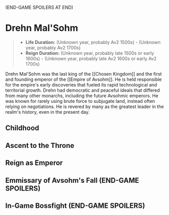 (END-GAME SPOILERS AT END)

# Drehn Mal'Sohm

> - **Life Duration:** (Unknown year, probably Av2 1500s) - (Unknown year, probably Av2 1700s)
> - **Reign Duration:** (Unknown year, probably late 1500s or early 1600s) - (Unknown year, probably late Av2 1600s or early Av2 1700s)

Drehn Mal'Sohm was the last king of the [[Chosen Kingdom]] and the first and founding emperor of the [[Empire of Avsohm]]. He is held responsible for the empire's early discoveries that fueled its rapid technological and territorial growth. Drehn had democratic and peaceful ideals that differed from many other monarchs, including the future Avsohmic emperors. He was known for rarely using brute force to subjugate land, instead often relying on negotiations. He is revered by many as the greatest leader in the realm's history, even in the present day.

## Childhood

## Ascent to the Throne

## Reign as Emperor

## Emmissary of Avsohm's Fall (END-GAME SPOILERS)

## In-Game Bossfight (END-GAME SPOILERS)
